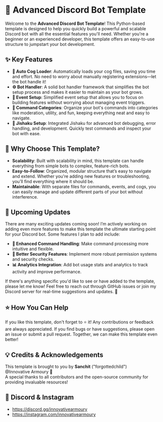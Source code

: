 # 🚀 Advanced Discord Bot Template

Welcome to the **Advanced Discord Bot Template**! This Python-based template is designed to help you quickly build a powerful and scalable Discord bot with all the essential features you'll need. Whether you're a beginner or an experienced developer, this template offers an easy-to-use structure to jumpstart your bot development.

## ✨ Key Features
- **🔄 Auto Cog Loader**: Automatically loads your cog files, saving you time and effort. No need to worry about manually registering extensions—let the bot handle it!
- **⚙️ Bot Handler**: A solid bot handler framework that simplifies the bot setup process and makes it easier to maintain as your bot grows.
- **📅 Event Setup**: Simplified event setup that allows you to focus on building features without worrying about managing event triggers.
- **📂 Command Categories**: Organize your bot's commands into categories like moderation, utility, and fun, keeping everything neat and easy to navigate.
- **🐞 Jishaku Setup**: Integrated Jishaku for advanced bot debugging, error handling, and development. Quickly test commands and inspect your bot with ease.

## 🚀 Why Choose This Template?
- **Scalability**: Built with scalability in mind, this template can handle everything from simple bots to complex, feature-rich bots.
- **Easy-to-Follow**: Organized, modular structure that’s easy to navigate and extend. Whether you're adding new features or troubleshooting, you’ll find everything where it should be.
- **Maintainable**: With separate files for commands, events, and cogs, you can easily manage and update different parts of your bot without interference.
  
## 🚧 Upcoming Updates
There are many exciting updates coming soon! I’m actively working on adding even more features to make this template the ultimate starting point for your Discord bot. Some features I plan to add include:
- **🌟 Enhanced Command Handling**: Make command processing more intuitive and flexible.
- **🔐 Better Security Features**: Implement more robust permission systems and security checks.
- **📊 Analytics Integration**: Add bot usage stats and analytics to track activity and improve performance.
  
If there's anything specific you'd like to see or have added to the template, please let me know! Feel free to reach out through GitHub issues or join my Discord server for real-time suggestions and updates. 🚀

## ⭐ How You Can Help
If you like this template, don't forget to ⭐️ it! Any contributions or feedback are always appreciated. If you find bugs or have suggestions, please open an issue or submit a pull request. Together, we can make this template even better!

## 💡 Credits & Acknowledgements
This template is brought to you by **Sanchit** ("forgottedchild")  
@Innovative Armoury 🚀  
A special thanks to all contributors and the open-source community for providing invaluable resources!

## 🔗 Discord & Instagram
- https://discord.gg/innovativearmoury
- https://instagram.com/innovativearmoury
